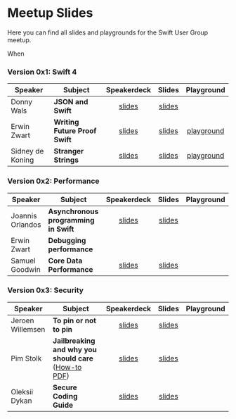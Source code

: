 # Meetup Slides

Here you can find all slides and playgrounds for the Swift User Group meetup.

When

### Version 0x1: Swift 4
| Speaker | Subject | Speakerdeck | Slides | Playground |
|---|---|:---:|:---:|:---:|
| Donny Wals  | **JSON and Swift**  | [slides](https://speakerdeck.com/swiftugnl/donny-wals-json-and-swift-still-a-better-love-story-than-twilight) | [slides](./0x1/JSON%20and%20Swift/json_and_swift4.pdf) |
| Erwin Zwart | **Writing Future Proof Swift** | [slides](https://speakerdeck.com/swiftugnl/erwin-zwart-writing-future-proof-swift) | [slides](./0x1/Writing%20Future%20Proof%20Swift/Writing-Future-Proof-Swift.pdf) | [playground](0x1/Writing%20Future%20Proof%20Swift/Writing-Future-Proof-Swift.playground) |
| Sidney de Koning | **Stranger Strings** | [slides](https://speakerdeck.com/swiftugnl/sidney-de-koning-swift-4-strings) | [slides](./0x1/Stranger%20Strings/stranger_strings_sun_presentation.pdf) | [playground](0x1/Stranger%20Strings/StringsSwift4.playground) |

### Version 0x2: Performance


| Speaker | Subject | Speakerdeck | Slides | Playground |
|---|---|:---:|:---:|:---:|
| Joannis Orlandos  | **Asynchronous programming in Swift**  | [slides](https://speakerdeck.com/swiftugnl/joannis-orlandos-asynchronous-programming-in-swift) | [slides](./0x2/async/0x2_async-programming)  | 
| Erwin Zwart | **Debugging performance** | | |
| Samuel Goodwin | **Core Data Performance** | [slides](https://speakerdeck.com/swiftugnl/samuel-goodwin-core-data-performance) | [slides](./0x2/coare-data-performance/0x2_core_data_performance.pdf)  |

### Version 0x3: Security

| Speaker | Subject | Speakerdeck | Slides | Playground |
|---|---|:---:|:---:|:---:|
| Jeroen Willemsen  | **To pin or not to pin**  | [slides](https://speakerdeck.com/swiftugnl/jeroen-willemsen-to-pin-or-not-to-pin) | [slides](./0x3/ssl-pinning/0x3_ssl-pinning.pdf) |
| Pim Stolk | **Jailbreaking and why you should care** ([How-to PDF](./0x3/jailbreaking/0x3_howto_jailbreaking.pdf)) |[slides](https://speakerdeck.com/swiftugnl/pim-stolk-jailbreak-and-crypto-and-why-you-should-care) | [slides](./0x3/jailbreaking/0x3_jailbreaking.pdf) |
| Oleksii Dykan | **Secure Coding Guide** | [slides](https://speakerdeck.com/swiftugnl/oleksii-dykan-secure-coding-guidlines) | [slides](./0x3/secure-coding-guide/0x3_ssl-pinning.pdf) |  |


